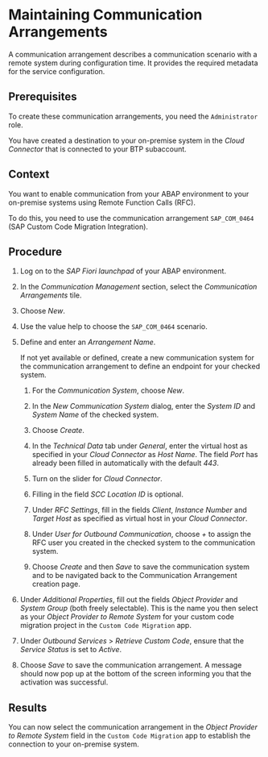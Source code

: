 <!-- loio7849aa40e01a4d7fac4bcaa9287657cd -->

# Maintaining Communication Arrangements

A communication arrangement describes a communication scenario with a remote system during configuration time. It provides the required metadata for the service configuration.



<a name="loio7849aa40e01a4d7fac4bcaa9287657cd__prereq_wjl_rhd_sxb"/>

## Prerequisites

To create these communication arrangements, you need the `Administrator` role.

You have created a destination to your on-premise system in the *Cloud Connector* that is connected to your BTP subaccount.



<a name="loio7849aa40e01a4d7fac4bcaa9287657cd__context_xjl_rhd_sxb"/>

## Context

You want to enable communication from your ABAP environment to your on-premise systems using Remote Function Calls \(RFC\).

To do this, you need to use the communication arrangement `SAP_COM_0464` \(SAP Custom Code Migration Integration\).



<a name="loio7849aa40e01a4d7fac4bcaa9287657cd__steps_yjl_rhd_sxb"/>

## Procedure

1.  Log on to the *SAP Fiori launchpad* of your ABAP environment.

2.  In the *Communication Management* section, select the *Communication Arrangements* tile.

3.  Choose *New*.

4.  Use the value help to choose the `SAP_COM_0464` scenario.

5.  Define and enter an *Arrangement Name*.

    If not yet available or defined, create a new communication system for the communication arrangement to define an endpoint for your checked system.

    1.  For the *Communication System*, choose *New*.

    2.  In the *New Communication System* dialog, enter the *System ID* and *System Name* of the checked system.

    3.  Choose *Create*.

    4.  In the *Technical Data* tab under *General*, enter the virtual host as specified in your *Cloud Connector* as *Host Name*. The field *Port* has already been filled in automatically with the default *443*.

    5.  Turn on the slider for *Cloud Connector*.

    6.  Filling in the field *SCC Location ID* is optional.

    7.  Under *RFC Settings*, fill in the fields *Client*, *Instance Number* and *Target Host* as specified as virtual host in your *Cloud Connector*.

    8.  Under *User for Outbound Communication*, choose *\+* to assign the RFC user you created in the checked system to the communication system.

    9.  Choose *Create* and then *Save* to save the communication system and to be navigated back to the Communication Arrangement creation page.


6.  Under *Additional Properties*, fill out the fields *Object Provider* and *System Group* \(both freely selectable\). This is the name you then select as your *Object Provider to Remote System* for your custom code migration project in the `Custom Code Migration` app.

7.  Under *Outbound Services* \> *Retrieve Custom Code*, ensure that the *Service Status* is set to *Active*.

8.  Choose *Save* to save the communication arrangement. A message should now pop up at the bottom of the screen informing you that the activation was successful.




<a name="loio7849aa40e01a4d7fac4bcaa9287657cd__result_zjl_rhd_sxb"/>

## Results

You can now select the communication arrangement in the *Object Provider to Remote System* field in the `Custom Code Migration` app to establish the connection to your on-premise system.

